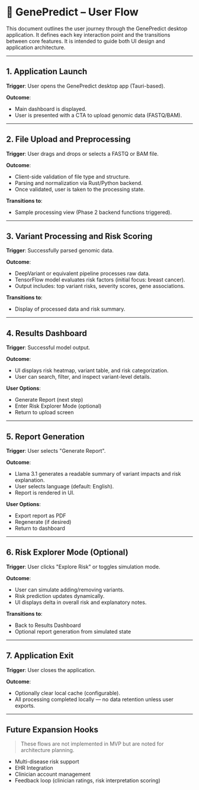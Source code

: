 
# 🧬 GenePredict – User Flow

This document outlines the user journey through the GenePredict desktop application. It defines each key interaction point and the transitions between core features. It is intended to guide both UI design and application architecture.

---

## 1. Application Launch

**Trigger**: User opens the GenePredict desktop app (Tauri-based).

**Outcome**:
- Main dashboard is displayed.
- User is presented with a CTA to upload genomic data (FASTQ/BAM).

---

## 2. File Upload and Preprocessing

**Trigger**: User drags and drops or selects a FASTQ or BAM file.

**Outcome**:
- Client-side validation of file type and structure.
- Parsing and normalization via Rust/Python backend.
- Once validated, user is taken to the processing state.

**Transitions to**:
- Sample processing view (Phase 2 backend functions triggered).

---

## 3. Variant Processing and Risk Scoring

**Trigger**: Successfully parsed genomic data.

**Outcome**:
- DeepVariant or equivalent pipeline processes raw data.
- TensorFlow model evaluates risk factors (initial focus: breast cancer).
- Output includes: top variant risks, severity scores, gene associations.

**Transitions to**:
- Display of processed data and risk summary.

---

## 4. Results Dashboard

**Trigger**: Successful model output.

**Outcome**:
- UI displays risk heatmap, variant table, and risk categorization.
- User can search, filter, and inspect variant-level details.

**User Options**:
- Generate Report (next step)
- Enter Risk Explorer Mode (optional)
- Return to upload screen

---

## 5. Report Generation

**Trigger**: User selects "Generate Report".

**Outcome**:
- Llama 3.1 generates a readable summary of variant impacts and risk explanation.
- User selects language (default: English).
- Report is rendered in UI.

**User Options**:
- Export report as PDF
- Regenerate (if desired)
- Return to dashboard

---

## 6. Risk Explorer Mode (Optional)

**Trigger**: User clicks "Explore Risk" or toggles simulation mode.

**Outcome**:
- User can simulate adding/removing variants.
- Risk prediction updates dynamically.
- UI displays delta in overall risk and explanatory notes.

**Transitions to**:
- Back to Results Dashboard
- Optional report generation from simulated state

---

## 7. Application Exit

**Trigger**: User closes the application.

**Outcome**:
- Optionally clear local cache (configurable).
- All processing completed locally — no data retention unless user exports.

---

## Future Expansion Hooks

> These flows are not implemented in MVP but are noted for architecture planning.

- Multi-disease risk support
- EHR Integration
- Clinician account management
- Feedback loop (clinician ratings, risk interpretation scoring)
